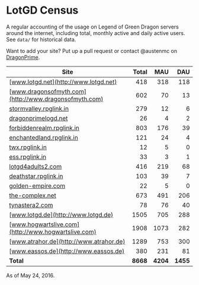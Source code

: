 # LotGD Census
A regular accounting of the usage on Legend of Green Dragon servers around the internet, including total, monthly active and daily active users. See `data/` for historical data.

Want to add your site? Put up a pull request or contact @austenmc on [DragonPrime](http://dragonprime.net).


Site | Total | MAU | DAU
--- | ---:| ---:| ---:
[www.lotgd.net](http://www.lotgd.net)|418|318|118
[www.dragonsofmyth.com](http://www.dragonsofmyth.com)|602|70|13
[stormvalley.rpglink.in](http://stormvalley.rpglink.in)|279|12|6
[dragonprimelogd.net](http://dragonprimelogd.net)|26|4|2
[forbiddenrealm.rpglink.in](http://forbiddenrealm.rpglink.in)|803|176|39
[enchantedland.rpglink.in](http://enchantedland.rpglink.in)|121|24|4
[twx.rpglink.in](http://twx.rpglink.in)|12|5|0
[ess.rpglink.in](http://ess.rpglink.in)|33|3|1
[lotgd4adults2.com](http://lotgd4adults2.com)|416|219|68
[deathstar.rpglink.in](http://deathstar.rpglink.in)|103|39|7
[golden-empire.com](http://golden-empire.com)|22|5|0
[the-complex.net](http://the-complex.net)|673|491|206
[tynastera2.com](http://tynastera2.com)|78|76|40
[www.lotgd.de](http://www.lotgd.de)|1505|705|288
[www.hogwartslive.com](http://www.hogwartslive.com)|1908|1073|282
[www.atrahor.de](http://www.atrahor.de)|1289|753|300
[www.eassos.de](http://www.eassos.de)|380|231|81
**Total**|**8668**|**4204**|**1455**

As of May 24, 2016.
